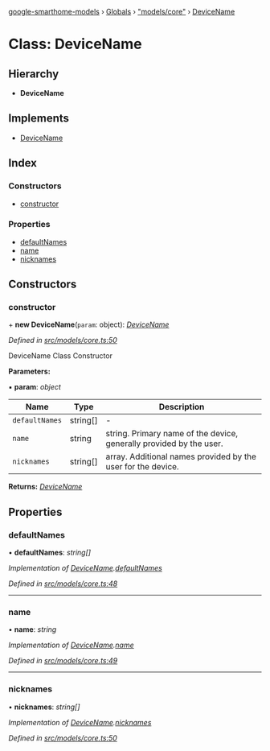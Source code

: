[google-smarthome-models](../README.md) › [Globals](../globals.md) › ["models/core"](../modules/_models_core_.md) › [DeviceName](_models_core_.devicename.md)

# Class: DeviceName

## Hierarchy

* **DeviceName**

## Implements

* [DeviceName](../interfaces/_models_interfaces_i_core_.devicename.md)

## Index

### Constructors

* [constructor](_models_core_.devicename.md#constructor)

### Properties

* [defaultNames](_models_core_.devicename.md#defaultnames)
* [name](_models_core_.devicename.md#name)
* [nicknames](_models_core_.devicename.md#nicknames)

## Constructors

###  constructor

\+ **new DeviceName**(`param`: object): *[DeviceName](_models_core_.devicename.md)*

*Defined in [src/models/core.ts:50](https://github.com/galactic1969/google-smarthome-models/blob/633871f/src/models/core.ts#L50)*

DeviceName Class Constructor

**Parameters:**

▪ **param**: *object*

Name | Type | Description |
------ | ------ | ------ |
`defaultNames` | string[] | - |
`name` | string | string. Primary name of the device, generally provided by the user. |
`nicknames` | string[] | array<string>. Additional names provided by the user for the device.  |

**Returns:** *[DeviceName](_models_core_.devicename.md)*

## Properties

###  defaultNames

• **defaultNames**: *string[]*

*Implementation of [DeviceName](../interfaces/_models_interfaces_i_core_.devicename.md).[defaultNames](../interfaces/_models_interfaces_i_core_.devicename.md#defaultnames)*

*Defined in [src/models/core.ts:48](https://github.com/galactic1969/google-smarthome-models/blob/633871f/src/models/core.ts#L48)*

___

###  name

• **name**: *string*

*Implementation of [DeviceName](../interfaces/_models_interfaces_i_core_.devicename.md).[name](../interfaces/_models_interfaces_i_core_.devicename.md#name)*

*Defined in [src/models/core.ts:49](https://github.com/galactic1969/google-smarthome-models/blob/633871f/src/models/core.ts#L49)*

___

###  nicknames

• **nicknames**: *string[]*

*Implementation of [DeviceName](../interfaces/_models_interfaces_i_core_.devicename.md).[nicknames](../interfaces/_models_interfaces_i_core_.devicename.md#nicknames)*

*Defined in [src/models/core.ts:50](https://github.com/galactic1969/google-smarthome-models/blob/633871f/src/models/core.ts#L50)*

